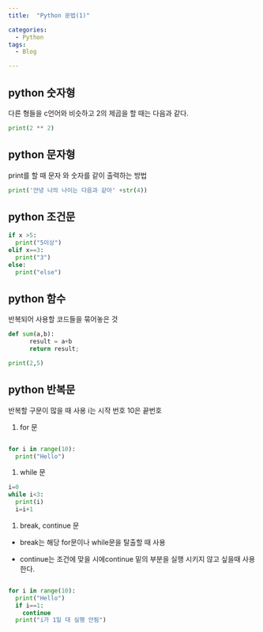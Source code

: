 ```yaml
---
title:  "Python 문법(1)"

categories:
  - Python
tags:
  - Blog

---
```


## python 숫자형

다른 형들을 c언어와 비슷하고 2의 제곱을 할 때는 다음과 같다.

```python
print(2 ** 2)
```

## python 문자형

print를 할 때 문자 와 숫자를 같이 출력하는 방법

```python
print('안녕 나의 나이는 다음과 같아' +str(4))
```

## python 조건문

```python
if x >5:
  print("5이상")
elif x==3:
  print("3")
else:
  print("else")
```


## python 함수

반복되어 사용할 코드들을 묶어놓은 것

```python
def sum(a,b):
      result = a+b
      return result;

print(2,5)

```

## python 반복문

반복할 구문이 많을 때 사용
i는 시작 번호 10은 끝번호

1. for 문

```python

for i in range(10):
  print("Hello")
```

1. while 문

```python
i=0
while i<3:
  print(i)
  i=i+1
```

1. break, continue 문
* break는 해당 for문이나 while문을 탈출할 때 사용
+ continue는 조건에 맞을 시에continue 밑의 부분을 실행 시키지 않고 싶을때 사용한다.

```python

for i in range(10):
  print("Hello")
  if i==1:
    continue
  print("i가 1일 대 실행 안됨")
```

